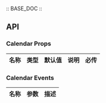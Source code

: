 :: BASE_DOC ::

## API
### Calendar Props

名称 | 类型 | 默认值 | 说明 | 必传
-- | -- | -- | -- | --

### Calendar Events

名称 | 参数 | 描述
-- | -- | --
